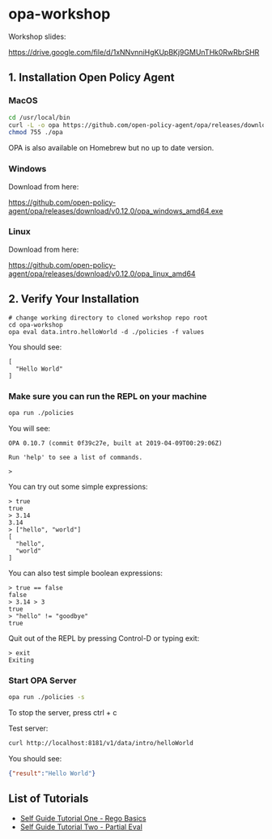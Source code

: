 # opa-workshop

Workshop slides: 

https://drive.google.com/file/d/1xNNvnniHgKUpBKj9GMUnTHk0RwRbrSHR

## 1. Installation Open Policy Agent

### MacOS

```bash
cd /usr/local/bin
curl -L -o opa https://github.com/open-policy-agent/opa/releases/download/v0.12.0/opa_darwin_amd64
chmod 755 ./opa
```
OPA is also available on Homebrew but no up to date version.

### Windows

Download from here:

https://github.com/open-policy-agent/opa/releases/download/v0.12.0/opa_windows_amd64.exe

### Linux

Download from here:

https://github.com/open-policy-agent/opa/releases/download/v0.12.0/opa_linux_amd64

## 2. Verify Your Installation

```
# change working directory to cloned workshop repo root 
cd opa-workshop
opa eval data.intro.helloWorld -d ./policies -f values
```
You should see:
```
[
  "Hello World"
]
```
### Make sure you can run the REPL on your machine

```bash
opa run ./policies
```

You will see:

```
OPA 0.10.7 (commit 0f39c27e, built at 2019-04-09T00:29:06Z)

Run 'help' to see a list of commands.

> 
```

You can try out some simple expressions:

```
> true
true
> 3.14
3.14
> ["hello", "world"]
[
  "hello",
  "world"
]
```

You can also test simple boolean expressions:
```
> true == false
false
> 3.14 > 3
true
> "hello" != "goodbye"
true
```

Quit out of the REPL by pressing Control-D or typing exit:
```
> exit
Exiting
```


### Start OPA Server

```bash
opa run ./policies -s
```

To stop the server, press ctrl + c

Test server:
```bash
curl http://localhost:8181/v1/data/intro/helloWorld
```
You should see:
```json
{"result":"Hello World"}
```

## List of Tutorials
- [Self Guide Tutorial One - Rego Basics](./tutorial1.md)
- [Self Guide Tutorial Two - Partial Eval](./tutorial2.md)

